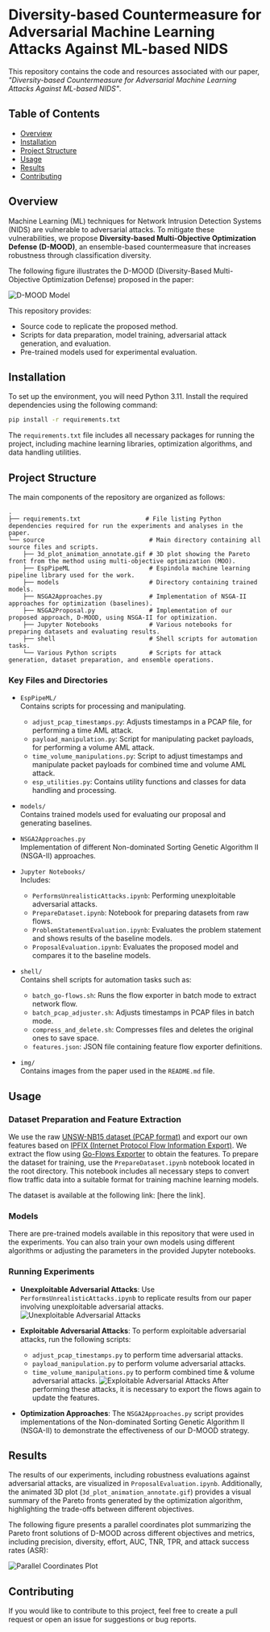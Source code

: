 
# Diversity-based Countermeasure for Adversarial Machine Learning Attacks Against ML-based NIDS

This repository contains the code and resources associated with our paper, *"Diversity-based Countermeasure for Adversarial Machine Learning Attacks Against ML-based NIDS"*.

## Table of Contents
- [Overview](#overview)
- [Installation](#installation)
- [Project Structure](#project-structure)
- [Usage](#usage)
- [Results](#results)
- [Contributing](#contributing)

## Overview
Machine Learning (ML) techniques for Network Intrusion Detection Systems (NIDS) are vulnerable to adversarial attacks. To mitigate these vulnerabilities, we propose **Diversity-based Multi-Objective Optimization Defense (D-MOOD)**, an ensemble-based countermeasure that increases robustness through classification diversity.

The following figure illustrates the D-MOOD (Diversity-Based Multi-Objective Optimization Defense) proposed in the paper:

![D-MOOD Model](img/d-mood.png)

This repository provides:
- Source code to replicate the proposed method.
- Scripts for data preparation, model training, adversarial attack generation, and evaluation.
- Pre-trained models used for experimental evaluation.

## Installation

To set up the environment, you will need Python 3.11. Install the required dependencies using the following command:

```sh
pip install -r requirements.txt
```

The `requirements.txt` file includes all necessary packages for running the project, including machine learning libraries, optimization algorithms, and data handling utilities.

## Project Structure
The main components of the repository are organized as follows:

```
.
├── requirements.txt                  # File listing Python dependencies required for run the experiments and analyses in the paper.
└── source                             # Main directory containing all source files and scripts.
    ├── 3d_plot_animation_annotate.gif # 3D plot showing the Pareto front from the method using multi-objective optimization (MOO).
    ├── EspPipeML                      # Espindola machine learning pipeline library used for the work.
    ├── models                         # Directory containing trained models.
    ├── NSGA2Approaches.py             # Implementation of NSGA-II approaches for optimization (baselines).
    ├── NSGA2Proposal.py               # Implementation of our proposed approach, D-MOOD, using NSGA-II for optimization. 
    ├── Jupyter Notebooks              # Various notebooks for preparing datasets and evaluating results.
    ├── shell                          # Shell scripts for automation tasks.
    └── Various Python scripts         # Scripts for attack generation, dataset preparation, and ensemble operations.
```

### Key Files and Directories

- `EspPipeML/`  
  Contains scripts for processing and manipulating.
  - `adjust_pcap_timestamps.py`: Adjusts timestamps in a PCAP file, for performing a time AML attack.
  - `payload_manipulation.py`: Script for manipulating packet payloads, for performing a volume AML attack.
  - `time_volume_manipulations.py`: Script to adjust timestamps and manipulate packet payloads for combined time and volume AML attack.
  - `esp_utilities.py`: Contains utility functions and classes for data handling and processing.

- `models/`  
  Contains trained models used for evaluating our proposal and generating baselines.

- `NSGA2Approaches.py`  
  Implementation of different Non-dominated Sorting Genetic Algorithm II (NSGA-II) approaches.

- `Jupyter Notebooks/`  
  Includes:
  - `PerformsUnrealisticAttacks.ipynb`: Performing unexploitable adversarial attacks.
  - `PrepareDataset.ipynb`: Notebook for preparing datasets from raw flows.
  - `ProblemStatementEvaluation.ipynb`: Evaluates the problem statement and shows results of the baseline models.
  - `ProposalEvaluation.ipynb`: Evaluates the proposed model and compares it to the baseline models.

- `shell/`  
  Contains shell scripts for automation tasks such as:
  - `batch_go-flows.sh`: Runs the flow exporter in batch mode to extract network flow.
  - `batch_pcap_adjuster.sh`: Adjusts timestamps in PCAP files in batch mode.
  - `compress_and_delete.sh`: Compresses files and deletes the original ones to save space.
  - `features.json`: JSON file containing feature flow exporter definitions.

- `img/`  
  Contains images from the paper used in the `README.md` file.

## Usage

### Dataset Preparation and Feature Extraction
We use the raw [UNSW-NB15 dataset (PCAP format)](https://doi.org/10.1109/MilCIS.2015.7348942) and export our own features based on [IPFIX (Internet Protocol Flow Information Export)](https://www.iana.org/assignments/ipfix/ipfix.xhtml#:~:text=This%20Information%20Element%20is%20used%20to%20encapsulate%20non-%20IPFIX%20data). We extract the flow using [Go-Flows Exporter](https://doi.org/10.1109/COMST.2020.2989695) to obtain the features. To prepare the dataset for training, use the `PrepareDataset.ipynb` notebook located in the root directory. This notebook includes all necessary steps to convert flow traffic data into a suitable format for training machine learning models.


The dataset is available at the following link: [here the link].


### Models
There are pre-trained models available in this repository that were used in the experiments. You can also train your own models using different algorithms or adjusting the parameters in the provided Jupyter notebooks.


### Running Experiments
- **Unexploitable Adversarial Attacks**: Use `PerformsUnrealisticAttacks.ipynb` to replicate results from our paper involving unexploitable adversarial attacks.
    ![Unexploitable Adversarial Attacks](img/unexploitable.png)
- **Exploitable Adversarial Attacks**: To perform exploitable adversarial attacks, run the following scripts:
  - `adjust_pcap_timestamps.py` to perform time adversarial attacks.
  - `payload_manipulation.py` to perform volume adversarial attacks.
  - `time_volume_manipulations.py` to perform combined time & volume adversarial attacks.
    ![Exploitable Adversarial Attacks](img/exploitable.png)
  After performing these attacks, it is necessary to export the flows again to update the features.

- **Optimization Approaches**: The `NSGA2Approaches.py` script provides implementations of the Non-dominated Sorting Genetic Algorithm II (NSGA-II) to demonstrate the effectiveness of our D-MOOD strategy.


## Results
The results of our experiments, including robustness evaluations against adversarial attacks, are visualized in `ProposalEvaluation.ipynb`. Additionally, the animated 3D plot (`3d_plot_animation_annotate.gif`) provides a visual summary of the Pareto fronts generated by the optimization algorithm, highlighting the trade-offs between different objectives.

The following figure presents a parallel coordinates plot summarizing the Pareto front solutions of D-MOOD across different objectives and metrics, including precision, diversity, effort, AUC, TNR, TPR, and attack success rates (ASR):

![Parallel Coordinates Plot](img/parallel_coordinates.png)


## Contributing
If you would like to contribute to this project, feel free to create a pull request or open an issue for suggestions or bug reports.
